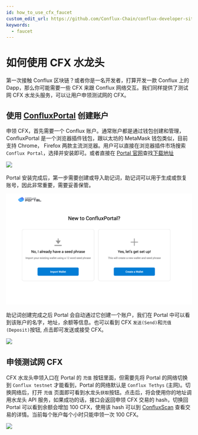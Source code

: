 ```yaml
---
id: how_to_use_cfx_faucet
custom_edit_url: https://github.com/Conflux-Chain/conflux-developer-site/edit/master/docs/guides/zh/how-to-use-cfx-faucet.md
keywords:
  - faucet
---
```

# 如何使用 CFX 水龙头
第一次接触 Conflux 区块链？或者你是一名开发者，打算开发一款 Conflux 上的 Dapp，那么你可能需要一些 CFX 来跟 Conflux 网络交互。我们同样提供了测试网 CFX 水龙头服务，可以让用户申领测试网的 CFX。

## 使用 [ConfluxPortal](https://portal.conflux-chain.org/) 创建账户
申领 CFX，首先需要一个 Conflux 账户。通常账户都是通过钱包创建和管理，ConfluxPortal 是一个浏览器插件钱包，跟以太坊的 MetaMask 钱包类似，目前支持 Chrome， Firefox 两款主流浏览器。用户可以直接在浏览器插件市场搜索 `Conflux Portal`，选择并安装即可。或者直接在 [Portal 官网](https://portal.conflux-chain.org/)查找[下载地址](https://chrome.google.com/webstore/detail/confluxportal/opafkgfpaamecojfkaialabagfofilmg)

![](https://lh3.googleusercontent.com/kcl-S_yUEKx7OROMiaFuxl6Stx6weQarlhBqh0z_sqRkPW00gEX2hI5Tph6hSf0c_vCQsadRPIiME-xZE8RNyA5pJA=w640-h400-e365-rj-sc0x00ffffff)

Portal 安装完成后，第一步需要创建或导入助记词，助记词可以用于生成或恢复账号，因此非常重要，需要妥善保管。

![](/img/portal/create-or-import-account.png)

助记词创建完成之后 Portal 会自动通过它创建一个账户，我们在 Portal 中可以看到该账户的名字，地址，余额等信息。也可以看到 CFX `发送(Send)`和`充值(Deposit)`按钮, 点击即可发送或接受 CFX。

![](/img/portal/account-create-success.png)

## 申领测试网 CFX
CFX 水龙头申领入口在 Portal 的 `充值` 按钮里面，但需要先将 Portal 的网络切换到 `Conflux testnet` 才能看到，Portal 的网络默认是 `Conflux Tethys` (主网)。切换网络后，打开 `充值` 页面即可看到水龙头`获取`按钮。点击后，将会使用你的地址调用水龙头 API 服务，如果成功的话，接口会返回申领 CFX 交易的 hash，切换回 Portal 可以看到余额会增加 100 CFX，使用该 hash 可以到 [ConfluxScan](https://testnet.confluxscan.io/) 查看交易的详情。当前每个账户每个小时只能申领一次 100 CFX。

![](/img/portal/test-faucet.png)
